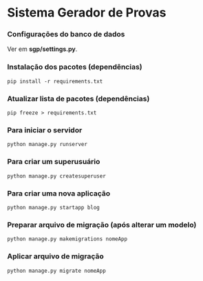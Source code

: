 # Sistema Gerador de Provas

### Configurações do banco de dados
Ver em **sgp/settings.py**.


### Instalação dos pacotes (dependências)

```
pip install -r requirements.txt
```


### Atualizar lista de pacotes (dependências)
```
pip freeze > requirements.txt
```


### Para iniciar o servidor
```
python manage.py runserver
```


### Para criar um superusuário
```
python manage.py createsuperuser
```


### Para criar uma nova aplicação
```
python manage.py startapp blog
```


### Preparar arquivo de migração (após alterar um modelo)
```
python manage.py makemigrations nomeApp
```


### Aplicar arquivo de migração
```
python manage.py migrate nomeApp
```